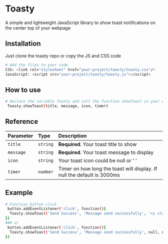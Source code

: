
# Toasty
A simple and lightweight JavaScript library to show toast notifications on the center top of your webpage

## Installation
Just clone the toasty repo or copy the JS and CSS code

```sh
# Add the files to your code
CSS: <link rel="stylesheet" href="your-project/toasty/toasty.css"/>
JavaScript: <script src="your-project/toasty/toasty.js"></script>
```
## How to use
```sh
# Declare the variable Toasty and call the function showToast in your event function.
 Toasty.showToast(title, message, icon, timer)
```
##  Reference
| Parameter | Type     | Description                |
| :-------- | :------- | :------------------------- |
| `title` | `string` | **Required**. Your toast title to show |
| `message` | `string` | **Required**. Your toast message to display |
| `icon` | `string` | Your toast icon could be null or ' '|
| `timer` | `number` | Timer on how long the toast will display. If null the default is 3000ms|

## Example
```sh
# Function button click
 button.addEventListener('click', function(){
  Toasty.showToast('Send Success', 'Message send successfully', '<i class="fa-solid fa-circle-check"></i>', 5000)
})
### or 
 button.addEventListener('click', function(){
  Toasty.showToast('Send Success', 'Message send successfully', null, null)
})
```

